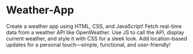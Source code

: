 # Weather-App
Create a weather app using HTML, CSS, and JavaScript! Fetch real-time data from a weather API like OpenWeather. Use JS to call the API, display current weather, and style it with CSS for a sleek look. Add location-based updates for a personal touch—simple, functional, and user-friendly!
